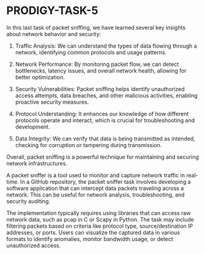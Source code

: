 # PRODIGY-TASK-5

In this last task of packet sniffing, we have learned several key insights about network behavior and security:
  1. Traffic Analysis: We can understand the types of data flowing through a network, identifying common protocols and usage patterns.

  2. Network Performance: By monitoring packet flow, we can detect bottlenecks, latency issues, and overall network health, allowing for better optimization.

  3. Security Vulnerabilities: Packet sniffing helps identify unauthorized access attempts, data breaches, and other malicious activities, enabling proactive security measures.

  4. Protocol Understanding: It enhances our knowledge of how different protocols operate and interact, which is crucial for troubleshooting and development.

  5. Data Integrity: We can verify that data is being transmitted as intended, checking for corruption or tampering during transmission.

Overall, packet sniffing is a powerful technique for maintaining and securing network infrastructures.

A packet sniffer is a tool used to monitor and capture network traffic in real-time. In a GitHub repository, the packet sniffer task involves developing a software application that can intercept data packets traveling across a network. This can be useful for network analysis, troubleshooting, and security auditing.

The implementation typically requires using libraries that can access raw network data, such as pcap in C or Scapy in Python. The task may include filtering packets based on criteria like protocol type, source/destination IP addresses, or ports. Users can visualize the captured data in various formats to identify anomalies, monitor bandwidth usage, or detect unauthorized access.
